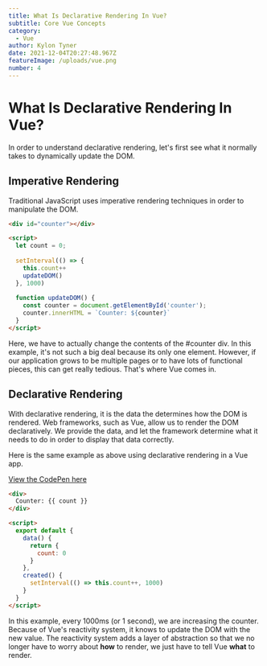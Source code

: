 ```yaml
---
title: What Is Declarative Rendering In Vue?
subtitle: Core Vue Concepts
category:
  - Vue
author: Kylon Tyner
date: 2021-12-04T20:27:48.967Z
featureImage: /uploads/vue.png
number: 4
---
```

# What Is Declarative Rendering In Vue?

In order to understand declarative rendering, let's first see what it normally takes to dynamically update the DOM.

## Imperative Rendering

Traditional JavaScript uses imperative rendering techniques in order to manipulate the DOM.

```html
<div id="counter"></div>

<script>
  let count = 0;
  
  setInterval(() => {
    this.count++
    updateDOM()
  }, 1000)
  
  function updateDOM() {
    const counter = document.getElementById('counter');
    counter.innerHTML = `Counter: ${counter}`
  }
</script>
```

Here, we have to actually change the contents of the #counter div. In this example, it's not such a big deal because its only one element. However, if our application grows to be multiple pages or to have lots of functional pieces, this can get really tedious. That's where Vue comes in.

## Declarative Rendering

With declarative rendering, it is the data the determines how the DOM is rendered. Web frameworks, such as Vue, allow us to render the DOM declaratively. We provide the data, and let the framework determine what it needs to do in order to display that data correctly.

Here is the same example as above using declarative rendering in a Vue app. [](https://codepen.io/tynerk92/pen/GRMMrJK)

[View the CodePen here](https://codepen.io/tynerk92/pen/GRMMrJK)

```html
<div>
  Counter: {{ count }}
</div>

<script>
  export default {
    data() {
      return {
        count: 0
      }
    },
    created() {
      setInterval(() => this.count++, 1000)
    }
  }
</script>
```

In this example, every 1000ms (or 1 second), we are increasing the counter. Because of Vue's reactivity system, it knows to update the DOM with the new value. The reactivity system adds a layer of abstraction so that we no longer have to worry about **how** to render, we just have to tell Vue **what** to render.